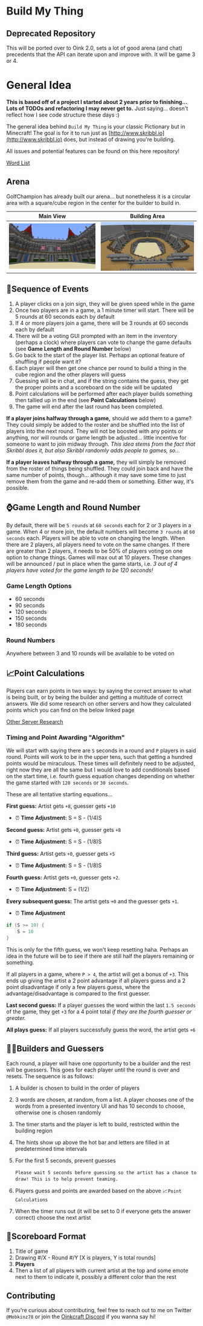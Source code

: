 # Build My Thing

## Deprecated Repository

This will be ported over to Oink 2.0, sets a lot of good arena (and chat) precedents that the API can iterate upon and improve with. It will be game 3 or 4.

# General Idea

**This is based off of a project I started about 2 years prior to finishing... Lots of TODOs and refactoring I may never get to.** Just saying... doesn't reflect how I see code structure these days :)

The general idea behind `Build My Thing` is your classic Pictionary but in Minecraft! The goal is for it to run just as [http://www.skribbl.io](http://www.skribbl.io) does, but instead of drawing you're building.

All issues and potential features can be found on this here repository!

[Word List](BMTWords.md)

## Arena

GolfChampion has already built our arena... but nonetheless it is a circular area with a square/cube region in the center for the builder to build in.

| Main View | Building Area |
| ------ | ------- |
| ![First Picture of Arena](Arena_1.png) | ![Second Picture of Arena](Arena_2.png) |





## 📃Sequence of Events

1. A player clicks on a join sign, they will be given speed while in the game
2. Once two players are in a game, a 1 minute timer will start. There will be 5 rounds at 60 seconds each by default
3. If 4 or more players join a game, there will be 3 rounds at 60 seconds each by default
4. There will be a voting GUI prompted with an item in the inventory (perhaps a clock) where players can vote to change the game defaults (see **Game Length and Round Number** below)
5. Go back to the start of the player list. Perhaps an optional feature of shuffling if people want it?
6. Each player will then get one chance per round to build a thing in the cube region and the other players will guess
7. Guessing will be in chat, and if the string contains the guess, they get the proper points and a scoreboard on the side will be updated
8. Point calculations will be performed after each player builds something then tallied up in the end (see **Point Calculations** below)
9. The game will end after the last round has been completed.

**If a player joins halfway through a game,** should we add them to a game? They could simply be added to the roster and be shuffled into the list of players into the next round. They will not be boosted with any points or anything, nor will rounds or game length be adjusted... little incentive for someone to want to join midway through. *This idea stems from the fact that Skribbl does it, but also Skribbl randomly adds people to games, so...*

**If a player leaves halfway through a game,** they will simply be removed from the roster of things being shuffled. They could join back and have the same number of points, though... although it may save some time to just remove them from the game and re-add them or something. Either way, it's possible.

## ⌚Game Length and Round Number

By default, there will be `5 rounds` at `60 seconds` each for 2 or 3 players in a game. When 4 or more join, the default numbers will become `3 rounds` at `60 seconds` each. Players will be able to vote on changing the length. When there are 2 players, all players need to vote on the same changes. If there are greater than 2 players, it needs to be 50% of players voting on one option to change things. Games will max out at 10 players. These changes will be announced / put in place when the game starts, i.e. *3 out of 4 players have voted for the game length to be 120 seconds!*

### Game Length Options

- 60 seconds
- 90 seconds
- 120 seconds
- 150 seconds
- 180 seconds

### Round Numbers

Anywhere between 3 and 10 rounds will be available to be voted on

## 📈Point Calculations

Players can earn points in two ways: by saying the correct answer to what is being built, or by being the builder and getting a multitude of correct answers. We did some research on other servers and how they calculated points which you can find on the below linked page

[Other Server Research](OtherServerResearch.md)

### Timing and Point Awarding "Algorithm"

We will start with saying there are `S` seconds in a round and `P` players in said round. Points will work to be in the upper tens, such that getting a hundred points would be miraculous. These times will definitely need to be adjusted, right now they are all the same but I would love to add conditionals based on the start time, i.e. fourth guess equation changes depending on whether the game started with `120 seconds` or `30 seconds`.

These are all tentative starting equations...

**First guess:** Artist gets `+8`, guesser gets `+10`

- ⏰ **Time Adjustment:** S = S - (1/4)S

**Second guess:** Artist gets `+0`, guesser gets `+8`

- ⏰ **Time Adjustment:** S = S - (1/8)S

**Third guess:** Artist gets `+0`, guesser gets `+5`

- ⏰ **Time Adjustment:** S = S - (1/8)S

**Fourth guess:** Artist gets `+0`, guesser gets `+2`.

- ⏰ **Time Adjustment:** S = (1/2)

**Every subsequent guess:** The artist gets `+0` and the guesser gets `+1`.

- ⏰ **Time Adjustment**
```java
if (S >= 10) {
    S = 10
}
```
  
This is only for the fifth guess, we won't keep resetting haha. Perhaps an idea in the future will be to see if there are still half the players remaining or something.

If all players in a game, where `P > 4`*,* the artist will get a bonus of `+3`. This ends up giving the artist a 2 point advantage if all players guess and a 2 point *dis*advantage if only a few players guess, where the advantage/disadvantage is compared to the first guesser.

**Last second guess:** If a player guesses the word within the last `1.5 seconds` of the game, they get `+3` for a 4 point total *if they are the fourth guesser or greater.*

**All plays guess:** If all players successfully guess the word, the artist gets `+6`
## 👷‍♂️Builders and Guessers

Each round, a player will have one opportunity to be a builder and the rest will be guessers. This goes for each player until the round is over and resets. The sequence is as follows:

1. A builder is chosen to build in the order of players
2. 3 words are chosen, at random, from a list. A player chooses one of the words from a presented inventory UI and has 10 seconds to choose, otherwise one is chosen randomly
3. The timer starts and the player is left to build, restricted within the building region
4. The hints show up above the hot bar and letters are filled in at predetermined time intervals
5. For the first 5 seconds, prevent guesses

   `Please wait 5 seconds before guessing so the artist has a chance to draw! This is to help prevent teaming.`

6. Players guess and points are awarded based on the above 📈`Point Calculations`
7. When the timer runs out (it will be set to 0 if everyone gets the answer correct) choose the next artist

## 💯Scoreboard Format

1. Title of game
2. Drawing #/X - Round #/Y [X is players, Y is total rounds]
3. **Players**
4. Then a list of all players with current artist at the top and some emote next to them to indicate it, possibly a different color than the rest

## Contributing

If you're curious about contributing, feel free to reach out to me on Twitter `@Mobkinz78` or join the [Oinkcraft Discord](http://discord.gg/jXzxWbC) if you wanna say hi!

